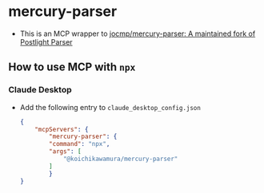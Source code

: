 # mercury-parser

- This is an MCP wrapper to [jocmp/mercury-parser: A maintained fork of Postlight Parser](https://github.com/jocmp/mercury-parser)

## How to use MCP with `npx`

### Claude Desktop

- Add the following entry to `claude_desktop_config.json`

    ```json
    {
        "mcpServers": {
            "mercury-parser": {
            "command": "npx",
            "args": [
                "@koichikawamura/mercury-parser"
            ]
            }
    }
    ```
